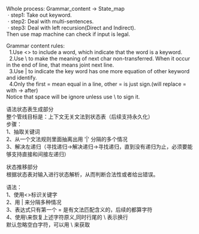 Whole process: Grammar_content -> State_map  
&nbsp;·&nbsp;step1: Take out keyword.  
&nbsp;·&nbsp;step2: Deal with multi-sentences.  
&nbsp;·&nbsp;step3: Deal with left recursion(Direct and Indirect).  
Then use map machine can check if input is legal.  
  
Grammar content rules:  
&nbsp;&nbsp;1.Use <> to include a word, which indicate that the word is a keyword.  
&nbsp;&nbsp;2.Use \ to make the meaning of next char non-transferred. When it occur in the end of line, that means joint next line.  
&nbsp;&nbsp;3.Use | to indicate the key word has one more equation of other keyword and identify.  
&nbsp;&nbsp;4.Only the first = mean equal in a line, other = is just sign.(will replace = with -> after)  
Notice that space will be ignore unless use \ to sign it.


语法状态表生成部分  
整个管线目标是：上下文无关文法到状态表（后续支持永久化）  
步骤：  
1、抽取关键词  
2、从一个文法规则里面抽离出用 '|' 分隔的多个情况  
3、解决左递归（寻找递归->解决递归->寻找递归，直到没有递归为止，必须要能够支持直接和间接左递归）  

状态推移部分  
根据状态表对输入进行状态解析，从而判断合法性或者给出错误。  

语法：  
1、使用<>标识关键字  
2、用 | 来分隔多种情况  
3、表达式只有第一个 = 是有文法匹配含义的，后续的都算字符  
4、使用\来恢复上述字符原义,同时行尾的 \ 表示换行  
默认忽略空白字符，可以用 \ 来获取
